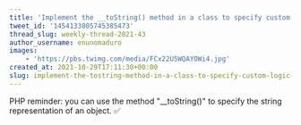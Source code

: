 ```yaml
---
title: 'Implement the __toString() method in a class to specify custom logic for converting its instances to strings'
tweet_id: '1454133805745385473'
thread_slug: weekly-thread-2021-43
author_username: enunomaduro
images:
    - 'https://pbs.twimg.com/media/FCx22U5WQAYOWi4.jpg'
created_at: 2021-10-29T17:11:30+00:00
slug: implement-the-tostring-method-in-a-class-to-specify-custom-logic-for-converting-its-instances-to-strings
---
```

PHP reminder: you can use the method "__toString()" to specify the string representation of an object. ✅